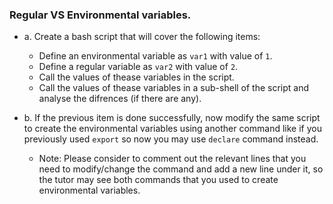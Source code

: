 ### Regular VS Environmental variables.
* a. Create a bash script that will cover the following items:
  * Define an environmental variable as `var1` with value of `1`.
  * Define a regular variable as `var2` with value of `2`.
  * Call the values of thease variables in the script.
  * Call the values of thease variables in a sub-shell of the script and analyse the difrences (if there are any).

* b. If the previous item is done successfully, now modify the same script to create the environmental variables using another command like if you previously used `export` so now you may use `declare` command instead.
  * Note: Please consider to comment out the relevant lines that you need to modify/change the command and add a new line under it, so the tutor may see both commands that you used to create environmental variables.


